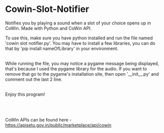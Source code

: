 # Cowin-Slot-Notifier
Notifies you by playing a sound when a slot of your choice opens up in CoWin. Made with Python and CoWin API.

To use this, make sure you have python installed and run the file named 'cowin slot notifier.py'.
You may have to install a few libraries, you can do that by 'pip install nameOfLibrary' in your environment.<br/><br/>

While running the file, you may notice a pygame message being displayed, that's because I used the pygame library for the audio. If you want to remove that go to the pygame's installation site, then open '\_\_init\_\_.py' and comment out the last 2 line.<br/><br/>

Enjoy this program!<br/><br/>

<br/><br/>
CoWIn APIs can be found here - https://apisetu.gov.in/public/marketplace/api/cowin
